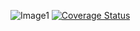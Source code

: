 ![Image1](https://travis-ci.org/Giosh99/assign_2.svg?branch=develop)
[![Coverage Status](https://coveralls.io/repos/github/Giosh99/assign_2/badge.svg?branch=develop)](https://coveralls.io/github/Giosh99/assign_2?branch=develop)
